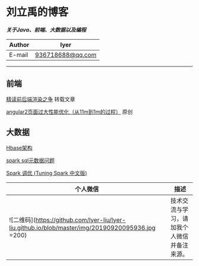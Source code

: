 
# 刘立禹的博客
***关于Java、前端、大数据以及编程***

|Author|lyer|
|---|---
|E-mail|936718688@qq.com


---

## 前端

[精读前后端渲染之争](https://github.com/camsong/blog/issues/8#issue-221940928) 转载文章

[angular2页面过大性能优化（从11m到1m的过程）](https://github.com/pengyancheng/blog/wiki/angular2%E9%A1%B5%E9%9D%A2%E8%BF%87%E5%A4%A7%E6%80%A7%E8%83%BD%E4%BC%98%E5%8C%96%EF%BC%88%E4%BB%8E11m%E5%88%B01m%E7%9A%84%E8%BF%87%E7%A8%8B%EF%BC%89) 原创


## 大数据

[Hbase架构](https://github.com/pengyancheng/blog/issues/1)

[spark sql元数据问题](https://github.com/pengyancheng/blog/issues/2)

[Spark 调优  (Tuning Spark 中文版)](https://github.com/pengyancheng/blog/issues/3)

| 个人微信 | 描述 |
| ---- | ---- |
|![二维码](https://github.com/lyer-liu/lyer-liu.github.io/blob/master/img/20190920095936.jpg =200) | 技术交流与学习，请加我个人微信并备注来源。|


